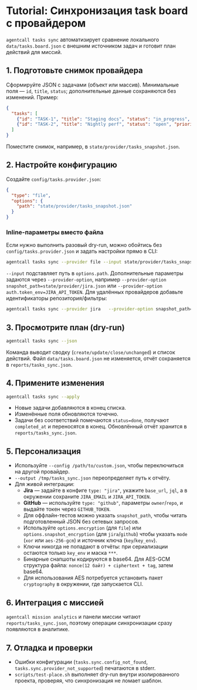 # Tutorial: Синхронизация task board с провайдером

`agentcall tasks sync` автоматизирует сравнение локального `data/tasks.board.json` с внешним источником задач и готовит план действий для миссий.

## 1. Подготовьте снимок провайдера
Сформируйте JSON с задачами (объект или массив). Минимальные поля — `id`, `title`, `status`; дополнительные данные сохраняются без изменений. Пример:
```json
{
  "tasks": [
    {"id": "TASK-1", "title": "Staging docs", "status": "in_progress", "priority": "P1"},
    {"id": "TASK-2", "title": "Nightly perf", "status": "open", "priority": "P0"}
  ]
}
```
Поместите снимок, например, в `state/provider/tasks_snapshot.json`.

## 2. Настройте конфигурацию
Создайте `config/tasks.provider.json`:
```json
{
  "type": "file",
  "options": {
    "path": "state/provider/tasks_snapshot.json"
  }
}
```

### Inline-параметры вместо файла
Если нужно выполнить разовый dry-run, можно обойтись без `config/tasks.provider.json` и задать настройки прямо в CLI:
```bash
agentcall tasks sync --provider file --input state/provider/tasks_snapshot.json --json
```
`--input` подставляет путь в `options.path`. Дополнительные параметры задаются через `--provider-option`, например `--provider-option snapshot_path=state/provider/jira.json` или `--provider-option auth.token_env=JIRA_API_TOKEN`.
Для удалённых провайдеров добавьте идентификаторы репозитория/фильтры:
```bash
agentcall tasks sync --provider jira   --provider-option snapshot_path=state/provider/jira.json   --provider-option base_url=https://example.atlassian.net   --provider-option jql="project = AC"
```

## 3. Просмотрите план (dry-run)
```bash
agentcall tasks sync --json
```
Команда выводит сводку (`create/update/close/unchanged`) и список действий. Файл `data/tasks.board.json` не изменяется, отчёт сохраняется в `reports/tasks_sync.json`.

## 4. Примените изменения
```bash
agentcall tasks sync --apply
```
- Новые задачи добавляются в конец списка.
- Изменённые поля обновляются точечно.
- Задачи без соответствий помечаются `status=done`, получают `completed_at` и переносятся в конец.
Обновлённый отчёт хранится в `reports/tasks_sync.json`.

## 5. Персонализация
- Используйте `--config /path/to/custom.json`, чтобы переключиться на другой провайдер.
- `--output /tmp/tasks_sync.json` переопределяет путь к отчёту.
- Для живой интеграции:
  - **Jira** — задайте в конфиге `type: "jira"`, укажите `base_url`, `jql`, а в окружении сохраните `JIRA_EMAIL` и `JIRA_API_TOKEN`.
  - **GitHub** — используйте `type: "github"`, параметры `owner`/`repo`, и выдайте токен через `GITHUB_TOKEN`.
  - Для оффлайн-тестов можно указать `snapshot_path`, чтобы читать подготовленный JSON без сетевых запросов.
  - Используйте `options.encryption` (для `file`) или `options.snapshot_encryption` (для `jira`/`github`) чтобы указать `mode` (`xor` или `aes-256-gcm`) и источник ключа (`key`/`key_env`).
  - Ключи никогда не попадают в отчёты: при сериализации остаются только `key_env` и маска `***`.
  - Бинарные снапшоты кодируются в base64. Для AES-GCM структура файла: `nonce(12 байт) + ciphertext + tag`, затем base64.
  - Для использования AES потребуется установить пакет `cryptography` в окружении, где запускается CLI.

## 6. Интеграция с миссией
`agentcall mission analytics` и панели миссии читают `reports/tasks_sync.json`, поэтому операции синхронизации сразу появляются в аналитике.

## 7. Отладка и проверки
- Ошибки конфигурации (`tasks.sync.config_not_found`, `tasks.sync.provider_not_supported`) печатаются в stderr.
- `scripts/test-place.sh` выполняет dry-run внутри изолированного проекта, проверяя, что синхронизация не ломает шаблон.
